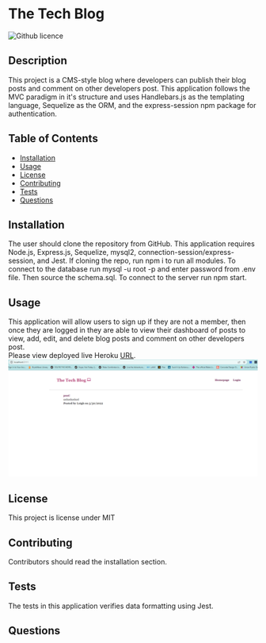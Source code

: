 # The Tech Blog 
![Github licence](http://img.shields.io/badge/license-MIT-blue.svg)

## Description 
This project is a CMS-style blog where developers can publish their blog posts and comment on other developers post. This application follows the MVC paradigm in it's structure and uses Handlebars.js as the templating language, Sequelize as the ORM, and the express-session npm package for authentication. 

## Table of Contents
* [Installation](#installation)
* [Usage](#usage)
* [License](#license)
* [Contributing](#contributing)
* [Tests](#tests)
* [Questions](#questions)

## Installation 
The user should clone the repository from GitHub. This application requires Node.js, Express.js, Sequelize, mysql2, connection-session/express-session, and  Jest. If cloning the repo, run npm i to run all modules. To connect to the database run mysql -u root -p and enter password from .env file. Then source the schema.sql. To connect to the server run npm start. 

## Usage 
This application will allow users to sign up if they are not a member, then once they are logged in they are able to view their dashboard of posts to view, add, edit, and delete blog posts and comment on other developers post. <br>
Please view deployed live Heroku [URL](https://shrouded-eyrie-14601.herokuapp.com/).<br>
<img src="./assets/images/Capture.png">

## License 
This project is license under MIT

## Contributing 
Contributors should read the installation section. 

## Tests
The tests in this application verifies data formatting using Jest.  

## Questions
